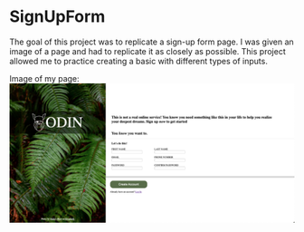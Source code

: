 # SignUpForm

The goal of this project was to replicate a sign-up form page. I was given an image of a page and had to replicate it as closely as possible. This project allowed me to practice creating a basic with different types of inputs.

Image of my page: 
![Alt text](image.png)